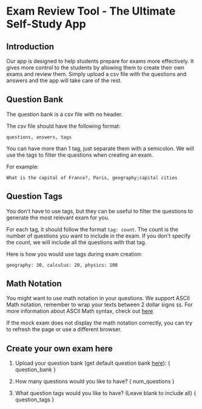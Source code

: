 # Exam Review Tool - The Ultimate Self-Study App

## Introduction

Our app is designed to help students prepare for exams more effectively. It gives more control to the students by allowing them to create their own exams and review them. Simply upload a csv file with the questions and answers and the app will take care of the rest.

## Question Bank

The question bank is a csv file with no header.

The csv file should have the following format:

```
questions, answers, tags
```

You can have more than 1 tag, just separate them with a semicolon. We will use the tags to filter the questions when creating an exam.

For example:

```
What is the capital of France?, Paris, geography;capital cities
```

## Question Tags

You don't have to use tags, but they can be useful to filter the questions to generate the most relevant exam for you.

For each tag, it should follow the format `tag: count`. The count is the number of questions you want to include in the exam. If you don't specify the count, we will include all the questions with that tag.

Here is how you would use tags during exam creation:

```
geography: 30, calculus: 20, physics: 100
```

## Math Notation

You might want to use math notation in your questions. We support ASCII Math notation, remember to wrap your texts between 2 dollar signs `$$`. For more information about ASCII Math syntax, check out [here](https://asciimath.org/)

If the mock exam does not display the math notation correctly, you can try to refresh the page or use a different browser.

## Create your own exam here

1. Upload your question bank (get default question bank [here](https://raw.githubusercontent.com/ball2004244/Exam-Review-Tool/main/batches/standard/input/question_bank.csv)):
   { question_bank }

2. How many questions would you like to have?
   { num_questions }

3. What question tags would you like to have? (Leave blank to include all)
   { question_tags }
